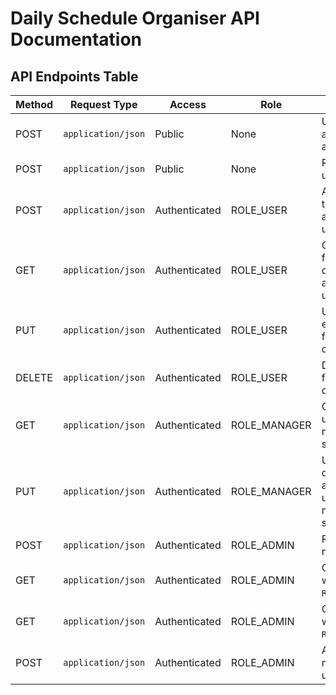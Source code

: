 # Daily Schedule Organiser API Documentation

## API Endpoints Table

| **Method** | **Request Type** | **Access**    | **Role**         | **Description**                                        | **Endpoint**                      |
|------------|------------------|---------------|------------------|--------------------------------------------------------|-----------------------------------|
| POST       | `application/json` | Public        | None             | User login attempt for authentication.                 | `/api/auth/login`                 |
| POST       | `application/json` | Public        | None             | Register a new user.                                   | `/api/auth/register`              |
| POST       | `application/json` | Authenticated | ROLE_USER        | Add a new task for the authenticated user.              | `/taskManager/`                   |
| GET        | `application/json` | Authenticated | ROLE_USER        | Get all tasks for a specific date for the authenticated user. | `/taskManager/{date}`             |
| PUT        | `application/json` | Authenticated | ROLE_USER        | Update an existing task for a specific date.            | `/taskManager/{date}/{id}`        |
| DELETE     | `application/json` | Authenticated | ROLE_USER        | Delete a task for a specific date.                      | `/taskManager/{date}/{id}`        |
| GET        | `application/json` | Authenticated | ROLE_MANAGER     | Get all users under the manager's supervision.          | `/manager/users`                  |
| PUT        | `application/json` | Authenticated | ROLE_MANAGER     | Update task description for a specific user under the manager's supervision. | `/manager/tasks/{date}/{id}`      |
| POST       | `application/json` | Authenticated | ROLE_ADMIN       | Register a new manager.                                | `/admin/register-manager`         |
| GET        | `application/json` | Authenticated | ROLE_ADMIN       | Get all users with role `ROLE_USER`.                    | `/admin/users`                    |
| GET        | `application/json` | Authenticated | ROLE_ADMIN       | Get all users with role `ROLE_MANAGER`.                 | `/admin/managers`                 |
| POST       | `application/json` | Authenticated | ROLE_ADMIN       | Assign a manager to users.                              | `/admin/assign-manager/{id}`      |
